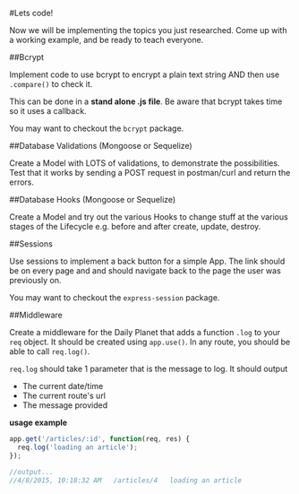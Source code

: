 #Lets code!

Now we will be implementing the topics you just researched. Come up with a working example, and be ready to teach everyone.

##Bcrypt

Implement code to use bcrypt to encrypt a plain text string AND then use `.compare()` to check it.

This can be done in a **stand alone .js file**. Be aware that bcrypt takes time so it uses a callback.

You may want to checkout the `bcrypt` package.

##Database Validations (Mongoose or Sequelize)

Create a Model with LOTS of validations, to demonstrate the possibilities. Test that it works by sending a POST request in postman/curl and return the errors.

##Database Hooks (Mongoose or Sequelize)

Create a Model and try out the various Hooks to change stuff at the various stages of the Lifecycle e.g. before and after create, update, destroy.

##Sessions

Use sessions to implement a back button for a simple App. The link should be on every page and and should navigate back to the page the user was previously on.

You may want to checkout the `express-session` package.

##Middleware

Create a middleware for the Daily Planet that adds a function `.log` to your `req` object. It should be created using `app.use()`. In any route, you should be able to call `req.log()`.

`req.log` should take 1 parameter that is the message to log. It should output

* The current date/time
* The current route's url
* The message provided

**usage example**

```js
app.get('/articles/:id', function(req, res) {
  req.log('loading an article');
});

//output...
//4/8/2015, 10:18:32 AM   /articles/4   loading an article
```
